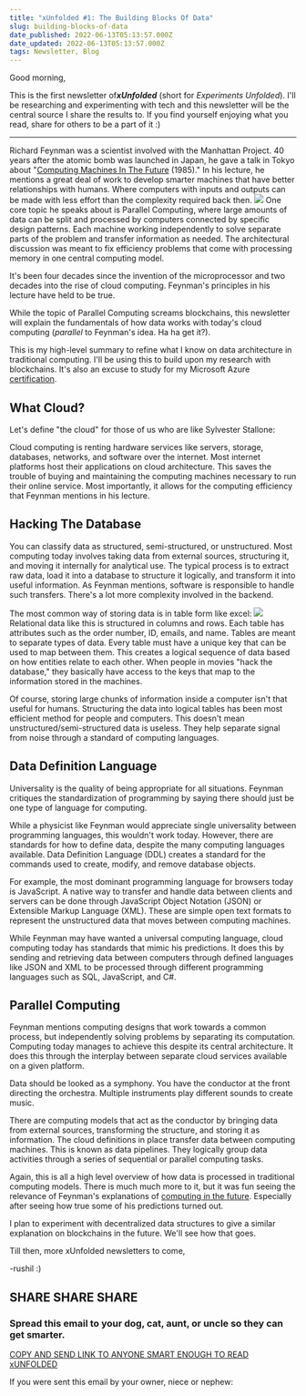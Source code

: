 ```yaml
---
title: "xUnfolded #1: The Building Blocks Of Data"
slug: building-blocks-of-data
date_published: 2022-06-13T05:13:57.000Z
date_updated: 2022-06-13T05:13:57.000Z
tags: Newsletter, Blog
---
```


Good morning,

This is the first newsletter of***xUnfolded*** (short for *Experiments Unfolded*). I'll be researching and experimenting with tech and this newsletter will be the central source I share the results to. If you find yourself enjoying what you read, share for others to be a part of it :)

---

Richard Feynman was a scientist involved with the Manhattan Project. 40 years after the atomic bomb was launched in Japan, he gave a talk in Tokyo about "[Computing Machines In The Future](http://cse.unl.edu/~seth/434/Web%20Links%20and%20Docs/Feynman-future%20computing%20machines.pdf) (1985)." In his lecture, he mentions a great deal of work to develop smarter machines that have better relationships with humans. Where computers with inputs and outputs can be made with less effort than the complexity required back then. 
![](__GHOST_URL__/content/images/2022/06/image-1.png)
One core topic he speaks about is Parallel Computing, where large amounts of data can be split and processed by computers connected by specific design patterns. Each machine working independently to solve separate parts of the problem and transfer information as needed. The architectural discussion was meant to fix efficiency problems that come with processing memory in one central computing model. 

It's been four decades since the invention of the microprocessor and two decades into the rise of cloud computing. Feynman's principles in his lecture have held to be true. 

While the topic of Parallel Computing screams blockchains, this newsletter will explain the fundamentals of how data works with today's cloud computing (*parallel* to Feynman's idea. Ha ha get it?). 

This is my high-level summary to refine what I know on data architecture in traditional computing. I'll be using this to build upon my research with blockchains. It's also an excuse to study for my Microsoft Azure [certification](https://docs.microsoft.com/en-us/learn/certifications/exams/dp-900). 

## What Cloud?

Let's define "the cloud" for those of us who are like Sylvester Stallone:

Cloud computing is renting hardware services like servers, storage, databases, networks, and software over the internet. Most internet platforms host their applications on cloud architecture. This saves the trouble of buying and maintaining the computing machines necessary to run their online service. Most importantly, it allows for the computing efficiency that Feynman mentions in his lecture.

## Hacking The Database

You can classify data as structured, semi-structured, or unstructured. Most computing today involves taking data from external sources, structuring it, and moving it internally for analytical use. The typical process is to extract raw data, load it into a database to structure it logically, and transform it into useful information. As Feynman mentions, software is responsible to handle such transfers. There's a lot more complexity involved in the backend.

The most common way of storing data is in table form like excel:
![](__GHOST_URL__/content/images/2022/06/image.png)
Relational data like this is structured in columns and rows. Each table has attributes such as the order number, ID, emails, and name. Tables are meant to separate types of data. Every table must have a unique key that can be used to map between them. This creates a logical sequence of data based on how entities relate to each other. When people in movies "hack the database," they basically have access to the keys that map to the information stored in the machines. 

Of course, storing large chunks of information inside a computer isn't that useful for humans. Structuring the data into logical tables has been most efficient method for people and computers. This doesn't mean unstructured/semi-structured data is useless. They help separate signal from noise through a standard of computing languages.

## Data Definition Language

Universality is the quality of being appropriate for all situations. Feynman critiques the standardization of programming by saying there should just be one type of language for computing. 

While a physicist like Feynman would appreciate single universality between programming languages, this wouldn't work today. However, there are standards for how to define data, despite the many computing languages available. Data Definition Language (DDL) creates a standard for the commands used to create, modify, and remove database objects.

For example, the most dominant programming language for browsers today is JavaScript. A native way to transfer and handle data between clients and servers can be done through JavaScript Object Notation (JSON) or Extensible Markup Language (XML). These are simple open text formats to represent the unstructured data that moves between computing machines.

While Feynman may have wanted a universal computing language, cloud computing today has standards that mimic his predictions. It does this by sending and retrieving data between computers through defined languages like JSON and XML to be processed through different programming languages such as SQL, JavaScript, and C#.

## Parallel Computing

Feynman mentions computing designs that work towards a common process, but independently solving problems by separating its computation. Computing today manages to achieve this despite its central architecture. It does this through the interplay between separate cloud services available on a given platform. 

Data should be looked as a symphony. You have the conductor at the front directing the orchestra. Multiple instruments play different sounds to create music. 

There are computing models that act as the conductor by bringing data from external sources, transforming the structure, and storing it as information. The cloud definitions in place transfer data between computing machines. This is known as data pipelines. They logically group data activities through a series of sequential or parallel computing tasks. 

Again, this is all a high level overview of how data is processed in traditional computing models. There is much much more to it, but it was fun seeing the relevance of Feynman's explanations of [computing in the future](http://cse.unl.edu/~seth/434/Web%20Links%20and%20Docs/Feynman-future%20computing%20machines.pdf). Especially after seeing how true some of his predictions turned out.

I plan to experiment with decentralized data structures to give a similar explanation on blockchains in the future. We'll see how that goes. 

Till then, more xUnfolded newsletters to come,

-rushil :)

## SHARE SHARE SHARE

### Spread this email to your dog, cat, aunt, or uncle so they can get smarter.
[COPY AND SEND LINK TO ANYONE SMART ENOUGH TO READ xUNFOLDED](__GHOST_URL__/#/portal/signup/free)

If you were sent this email by your owner, niece or nephew:
